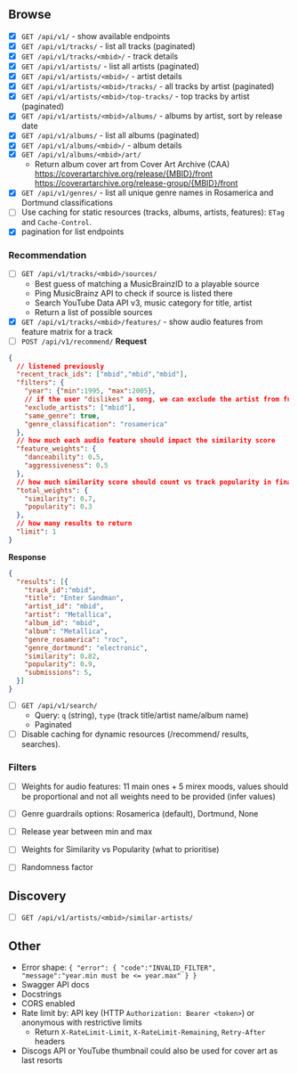 ## Browse

- [x] `GET /api/v1/` - show available endpoints
- [x] `GET /api/v1/tracks/` - list all tracks (paginated)
- [x] `GET /api/v1/tracks/<mbid>/` - track details
- [x] `GET /api/v1/artists/` - list all artists (paginated)
- [x] `GET /api/v1/artists/<mbid>/` - artist details
- [x] `GET /api/v1/artists/<mbid>/tracks/` - all tracks by artist (paginated)
- [x] `GET /api/v1/artists/<mbid>/top-tracks/` - top tracks by artist (paginated)
- [x] `GET /api/v1/artists/<mbid>/albums/` - albums by artist, sort by release date
- [x] `GET /api/v1/albums/` - list all albums (paginated)
- [x] `GET /api/v1/albums/<mbid>/` - album details
- [x] `GET /api/v1/albums/<mbid>/art/`
  - Return album cover art from Cover Art Archive (CAA) <br/>
  https://coverartarchive.org/release/{MBID}/front <br/>
  https://coverartarchive.org/release-group/{MBID}/front <br/>
- [x] `GET /api/v1/genres/` - list all unique genre names in Rosamerica and Dortmund classifications
- [ ] Use caching for static resources (tracks, albums, artists, features): `ETag` and `Cache-Control`.
- [x] pagination for list endpoints

### Recommendation

- [ ] `GET /api/v1/tracks/<mbid>/sources/`
  - Best guess of matching a MusicBrainzID to a playable source
  - Ping MusicBrainz API to check if source is listed there
  - Search YouTube Data API v3, music category for title, artist
  - Return a list of possible sources
- [x] `GET /api/v1/tracks/<mbid>/features/` - show audio features from feature matrix for a track
- [ ] `POST /api/v1/recommend/`
**Request**
```json
{
  // listened previously
  "recent_track_ids": ["mbid","mbid","mbid"],
  "filters": { 
    "year": {"min":1995, "max":2005},
    // if the user "dislikes" a song, we can exclude the artist from future recommendations
    "exclude_artists": ["mbid"], 
    "same_genre": true,
    "genre_classification": "rosamerica"
  },
  // how much each audio feature should impact the similarity score
  "feature_weights": {
    "danceability": 0.5,
    "aggressiveness": 0.5
  },
  // how much similarity score should count vs track popularity in final scoring
  "total_weights": {
    "similarity": 0.7, 
    "popularity": 0.3
  },
  // how many results to return
  "limit": 1
}
```

**Response**
```json
{
  "results": [{
    "track_id":"mbid",
    "title": "Enter Sandman",
    "artist_id": "mbid",
    "artist": "Metallica",
    "album_id": "mbid",
    "album": "Metallica",
    "genre_rosamerica": "roc",
    "genre_dortmund": "electronic",
    "similarity": 0.82,
    "popularity": 0.9,
    "submissions": 5,
  }]
}
```
- [ ] `GET /api/v1/search/`
  - Query: `q` (string), `type` (track title/artist name/album name)
  - Paginated
- [ ] Disable caching for dynamic resources (/recommend/ results, searches).

### Filters
- [ ] Weights for audio features: 11 main ones + 5 mirex moods, values should be proportional and not all weights need to be provided (infer values)
- [ ] Genre guardrails options: Rosamerica (default), Dortmund, None
- [ ] Release year between min and max
- [ ] Weights for Similarity vs Popularity (what to prioritise)
- [ ] Randomness factor


## Discovery

- [ ] `GET /api/v1/artists/<mbid>/similar-artists/`

## Other
- Error shape: `{ "error": { "code":"INVALID_FILTER", "message":"year.min must be <= year.max" } }`
- Swagger API docs
- Docstrings
- CORS enabled
- Rate limit by: API key (HTTP `Authorization: Bearer <token>`) or anonymous with restrictive limits
  -  Return `X-RateLimit-Limit`, `X-RateLimit-Remaining`, `Retry-After` headers
- Discogs API or YouTube thumbnail could also be used for cover art as last resorts